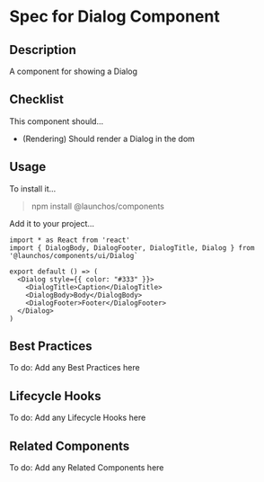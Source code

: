 # Spec for Dialog Component

## Description

A component for showing a Dialog

## Checklist

This component should...

- (Rendering) Should render a Dialog in the dom

## Usage

To install it...

> npm install @launchos/components

Add it to your project...

```
import * as React from 'react'
import { DialogBody, DialogFooter, DialogTitle, Dialog } from '@launchos/components/ui/Dialog`

export default () => (
  <Dialog style={{ color: "#333" }}>
    <DialogTitle>Caption</DialogTitle>
    <DialogBody>Body</DialogBody>
    <DialogFooter>Footer</DialogFooter>
  </Dialog>
)
```

## Best Practices

To do: Add any Best Practices here

## Lifecycle Hooks

To do: Add any Lifecycle Hooks here

## Related Components

To do: Add any Related Components here
